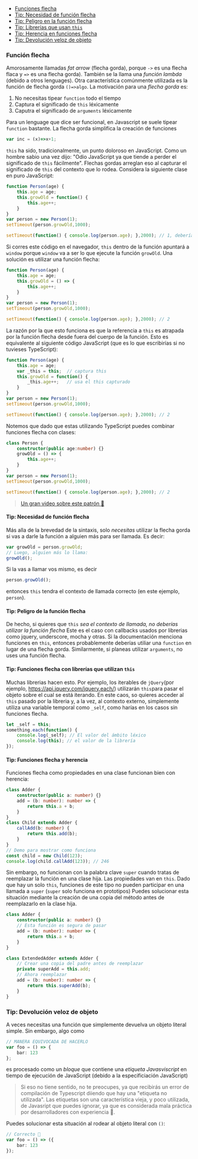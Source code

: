 * [Funciones flecha](#arrow-functions)
* [Tip: Necesidad de función flecha](#tip-arrow-function-need)
* [Tip: Peligro en la función flecha](#tip-arrow-function-danger)
* [Tip: Librerías que usan `this`](#tip-arrow-functions-with-libraries-that-use-this)
* [Tip: Herencia en funciones flecha](#tip-arrow-functions-and-inheritance)
* [Tip: Devolución veloz de objeto](#tip-quick-object-return)

### Función flecha

Amorosamente llamadas *fat arrow* (flecha gorda), porque `->` es una flecha flaca y `=>` es una flecha gorda). También se la llama una *función lambda* (debido a otros lenguages). Otra característica comúnmente utilizada es la función de flecha gorda `()=>algo`. La motivación para una *flecha gorda* es:
1. No necesitas tipear `function` todo el tiempo
2. Captura el significado de `this` léxicamente
3. Caputra el significado de `arguments` léxicamente

Para un lenguage que dice ser funcional, en Javascript se suele tipear `function` bastante. La flecha gorda simplifica la creación de funciones

```ts
var inc = (x)=>x+1;
```
`this` ha sido, tradicionalmente, un punto doloroso en JavaScript. Como un hombre sabio una vez dijo: "Odio JavaScript ya que tiende a perder el significado de `this` fácilmente". Flechas gordas arreglan eso al capturar el significado de `this` del contexto que lo rodea. Considera la siguiente clase en puro JavaScript:

```ts
function Person(age) {
    this.age = age;
    this.growOld = function() {
        this.age++;
    }
}
var person = new Person(1);
setTimeout(person.growOld,1000);

setTimeout(function() { console.log(person.age); },2000); // 1, debería haber sido 2
```
Si corres este código en el navegador, `this` dentro de la función apuntará a `window` porque `window` va a ser lo que ejecute la función `growOld`. Una solución es utilizar una función flecha:
```ts
function Person(age) {
    this.age = age;
    this.growOld = () => {
        this.age++;
    }
}
var person = new Person(1);
setTimeout(person.growOld,1000);

setTimeout(function() { console.log(person.age); },2000); // 2
```
La razón por la que esto funciona es que la referencia a `this` es atrapada por la función flecha desde fuera del cuerpo de la función. Esto es equivalente al siguiente código JavaScript (que es lo que escribirías si no tuvieses TypeScript):
```ts
function Person(age) {
    this.age = age;
    var _this = this;  // captura this
    this.growOld = function() {
        _this.age++;   // usa el this capturado
    }
}
var person = new Person(1);
setTimeout(person.growOld,1000);

setTimeout(function() { console.log(person.age); },2000); // 2
```
Notemos que dado que estas utilizando TypeScript puedes combinar funciones flecha con clases:
```ts
class Person {
    constructor(public age:number) {}
    growOld = () => {
        this.age++;
    }
}
var person = new Person(1);
setTimeout(person.growOld,1000);

setTimeout(function() { console.log(person.age); },2000); // 2
```

> [Un gran video sobre este patrón 🌹](https://egghead.io/lessons/typescript-make-usages-of-this-safe-in-class-methods)

#### Tip: Necesidad de función flecha
Más alla de la brevedad de la sintaxis, solo *necesitas* utilizar la flecha gorda si vas a darle la función a alguien más para ser llamada. Es decir:
```ts
var growOld = person.growOld;
// Luego, alguien más lo llama:
growOld();
```
Si la vas a llamar vos mismo, es decir
```ts
person.growOld();
```
entonces `this` tendra el contexto de llamada correcto (en este ejemplo, `person`).

#### Tip: Peligro de la función flecha

De hecho, si quieres que `this` *sea el contexto de llamada, no deberías utilizar la función flecha* Este es el caso con callbacks usados por librerias como jquery, underscore, mocha y otras. Si la documentación menciona funciones en `this`, entonces probablemente deberías utiliar una `function` en lugar de una flecha gorda. Similarmente, si planeas utilizar `arguments`, no uses una función flecha.

#### Tip: Funciones flecha con librerías que utilizan `this`
Muchas librerias hacen esto. Por ejemplo, los iterables de `jQuery`(por ejemplo, https://api.jquery.com/jquery.each/) utilizarán `this`para pasar el objeto sobre el cual se está iterando. En este caos, so quieres acceder al `this` pasado por la libreria y, a la vez, al contexto externo, simplemente utiliza una variable temporal como `_self`, como harías en los casos sin funciones flecha.

```ts
let _self = this;
something.each(function() {
    console.log(_self); // El valor del ámbito léxico
    console.log(this); // el valor de la librería
});
```

#### Tip: Funciones flecha y herencia
Funciones flecha como propiedades en una clase funcionan bien con herencia:

```ts
class Adder {
    constructor(public a: number) {}
    add = (b: number): number => {
        return this.a + b;
    }
}
class Child extends Adder {
    callAdd(b: number) {
        return this.add(b);
    }
}
// Demo para mostrar como funciona
const child = new Child(123);
console.log(child.callAdd(123)); // 246
```

Sin embargo, no funcionan con la palabra clave `super` cuando tratas de reemplazar la función en una clase hija. Las propiedades van en `this`. Dado que hay un solo `this`, funciones de este tipo no pueden participar en una llamada a `super` (`super` solo funciona en prototipos) Puedes solucionar esta situación mediante la creación de una copia del método antes de reemplazarlo en la clase hija.

```ts
class Adder {
    constructor(public a: number) {}
    // Esta función es segura de pasar
    add = (b: number): number => {
        return this.a + b;
    }
}

class ExtendedAdder extends Adder {
    // Crear una copia del padre antes de reemplazar
    private superAdd = this.add;
    // Ahora reemplazar
    add = (b: number): number => {
        return this.superAdd(b);
    }
}
```

### Tip: Devolución veloz de objeto

A veces necesitas una función que simplemente devuelva un objeto literal simple. Sin embargo, algo como

```ts
// MANERA EQUIVOCADA DE HACERLO
var foo = () => {
    bar: 123
};
```
es procesado como un *bloque* que contiene una *etiqueta Javasviscript* en tiempo de ejecución de JavaScript (debido a la especificiación JavaScript)

>  Si eso no tiene sentido, no te preocupes, ya que recibirás un error de compilación de Typescript diiendo que hay una "etiqueta no utilizada". Las etiquetas son una característica vieja, y poco utilizada, de Javasript que puedes ignorar, ya que es considerada mala práctica por desarrolladores con experiencia 🌹.

Puedes solucionar esta situación al rodear al objeto literal con `()`:

```ts
// Correcto 🌹
var foo = () => ({
    bar: 123
});
```
